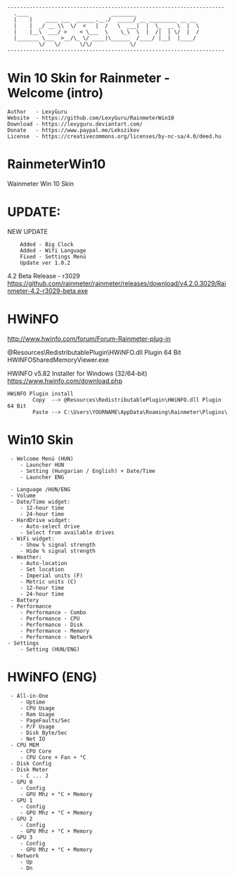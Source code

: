 ```
---------------------------------------------------------------------
  .____                          ________                    
  |    |    ____ ___  ______.__./  _____/ __ _________ __ __ 
  |    |  _/ __ \\  \/  <   |  /   \  ___|  |  \_  __ \  |  \
  |    |__\  ___/ >    < \___  \    \_\  \  |  /|  | \/  |  /
  |_______ \___  >__/\_ \/ ____|\______  /____/ |__|  |____/ 
          \/   \/      \/\/            \/                    
---------------------------------------------------------------------
```

# Win 10 Skin for Rainmeter - Welcome (intro)
	Author   - LexyGuru
	Website  - https://github.com/LexyGuru/RainmeterWin10
	Download - https://lexyguru.deviantart.com/
	Donate   - https://www.paypal.me/Lekszikov
	License  - https://creativecommons.org/licenses/by-nc-sa/4.0/deed.hu

# RainmeterWin10
Wainmeter Win 10 Skin 

# UPDATE: 
NEW UPDATE
```
    Added - Big Clock
    Added - Wifi Language
    Fixed - Settings Menü
    Update ver 1.0.2
```

4.2 Beta Release - r3029
https://github.com/rainmeter/rainmeter/releases/download/v4.2.0.3029/Rainmeter-4.2-r3029-beta.exe


# HWiNFO 
http://www.hwinfo.com/forum/Forum-Rainmeter-plug-in

@Resources\RedistributablePlugin\HWiNFO.dll Plugin 64 Bit 
HWiNFOSharedMemoryViewer.exe
	
HWiNFO v5.82 Installer for Windows (32/64-bit)
https://www.hwinfo.com/download.php

```
HWiNFO Plugin install
		Copy  --> @Resources\RedistributablePlugin\HWiNFO.dll Plugin 64 Bit  
		Paste --> C:\Users\YOURNAME\AppData\Roaming\Rainmeter\Plugins\
```


# Win10 Skin
```
 - Welcome Menü (HUN)
 	- Launcher HUN
	- Setting (Hungarian / English) + Date/Time
	- Launcher ENG
	
 - Language /HUN/ENG
 - Volume
 - Date/Time widget:
	- 12-hour time
	- 24-hour time
 - HardDrive widget:
	- Auto-select drive
	- Select from available drives
 - WiFi widget:
	- Show % signal strength
	- Hide % signal strength
 - Weather:
	- Auto-location
	- Set location
	- Imperial units (F)
	- Metric units (C)
	- 12-hour time
	- 24-hour time
 - Battery
 - Performance 
	- Performance - Combo
	- Performance - CPU
	- Performance - Disk
	- Performance - Memory
	- Performance - Network
- Settings
	- Setting (HUN/ENG)

```

# HWiNFO (ENG)

```
 - All-in-One
	- Uptime
	- CPU Usage
	- Ram Usage
	- PageFaults/Sec
	- P/F Usage
	- Disk Byte/Sec
	- Net IO
 - CPU MEM
	- CPU Core
	- CPU Core + Fan + °C
 - Disk Config
 - Disk Meter
	- C ... J
 - GPU 0
	- Config
	- GPU Mhz + °C + Memory
 - GPU 1
	- Config
	- GPU Mhz + °C + Memory
 - GPU 2
	- Config
	- GPU Mhz + °C + Memory
 - GPU 3
	- Config
	- GPU Mhz + °C + Memory
 - Network
	- Up 
	- Dn
```
 
